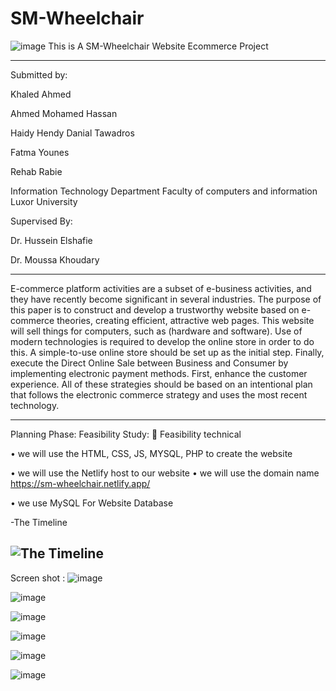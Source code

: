 # SM-Wheelchair
![image](https://user-images.githubusercontent.com/58705759/205522901-9e0f4b30-e146-4306-8e79-06717e571df1.png)
This is A SM-Wheelchair Website Ecommerce Project



---------------------------------------------------

Submitted by:

Khaled Ahmed

Ahmed Mohamed Hassan

Haidy Hendy Danial Tawadros

Fatma Younes

Rehab Rabie



Information Technology Department
Faculty of computers and information
Luxor University


Supervised By: 

Dr. Hussein Elshafie

Dr. Moussa Khoudary

---------------------------------------------------

E-commerce platform activities are a subset of e-business activities, and they have recently become significant in several industries.
The purpose of this paper is to construct and develop a trustworthy website based on e-commerce theories, creating efficient, attractive web pages. 
This website will sell things for computers, such as (hardware and software). 
Use of modern technologies is required to develop the online store in order to do this. 
A simple-to-use online store should be set up as the initial step. 
Finally, execute the Direct Online Sale between Business and Consumer by implementing electronic payment methods. 
First, enhance the customer experience.
All of these strategies should be based on an intentional plan that follows the electronic commerce strategy and uses the most recent technology.

----------------------------------------------------
Planning Phase:
Feasibility Study:
	Feasibility technical

•	we will use the HTML, CSS, JS, MYSQL, PHP to create the website

•	we will use the Netlify host to  our website
•	we will use the domain name   https://sm-wheelchair.netlify.app/

•	we use MySQL For Website Database

-The Timeline

![The Timeline](https://user-images.githubusercontent.com/58705759/209572559-7957954a-d854-4522-85d7-c3bbf18e3819.jpg)
------------------------------------------------------
Screen shot :
![image](https://user-images.githubusercontent.com/58705759/209572761-a655affd-dc78-4bad-a57f-c3df0d26de8c.png)

![image](https://user-images.githubusercontent.com/58705759/209572728-3197255b-4c8e-41d2-ad31-e42c10200945.png)

![image](https://user-images.githubusercontent.com/58705759/209572798-1e3c58ea-b3bf-4d95-a74b-604a6543f3e8.png)

![image](https://user-images.githubusercontent.com/58705759/209572864-0ab1e75d-f66d-43c1-b708-d1ba7939d3a3.png)

![image](https://user-images.githubusercontent.com/58705759/209572885-1ea98be8-7288-4306-9a14-12b71158e368.png)

![image](https://user-images.githubusercontent.com/58705759/209572916-6d3ba281-86d6-40bc-b87e-1cbdf5a01952.png)


